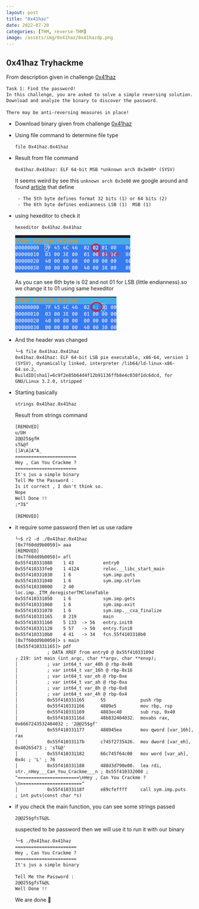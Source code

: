 ```yaml
---
layout: post
title: "0x41haz"
date: 2022-07-20
categories: [THM, reverse-THM]
image: /assets/img/0x41haz/0x41hazdp.png
---
```


## **0x41haz Tryhackme**
From description given in challenge <a href='https://tryhackme.com/room/0x41haz'>0x41haz</a>

  ```
  Task 1: Find the password!
  In this challenge, you are asked to solve a simple reversing solution. Download and analyze the binary to discover the password.

  There may be anti-reversing measures in place!
  ```
- Download binary given from challenge <a href='https://tryhackme.com/room/0x41haz'>0x41haz</a>
- Using file command to determine file type
  ```file
  file 0x41haz.0x41haz
  ```
- Result from file command
  ```
  0x41haz.0x41haz: ELF 64-bit MSB *unknown arch 0x3e00* (SYSV)
  ```
  It seems weird by see this `unknown arch 0x3e00`
   we google around and found <a href='https://pentester.blog/?p=247'>article</a> that define

  ```
   - The 5th byte defines format 32 bits (1) or 64 bits (2)
   - The 6th byte defines endianness LSB (1)  MSB (1)
  ```
- using hexeditor to  check it
  ```
  hexeditor 0x41haz.0x41haz
  ```
    <img src='/assets/img/0x41haz/2022-07-20_09-44.png' alt=''>

  As you can see 6th byte is 02 and not 01 for LSB (little endianness).so we change it to 01 using same hexeditor

    <img src='/assets/img/0x41haz/changed.png' alt=''>

- And the header was changed
  ```file
  └─$ file 0x41haz.0x41haz 
  0x41haz.0x41haz: ELF 64-bit LSB pie executable, x86-64, version 1 (SYSV), dynamically linked, interpreter /lib64/ld-linux-x86-64.so.2,
  BuildID[sha1]=6c9f2e85b64d4f12b91136ffb8e4c038f1dc6dcd, for GNU/Linux 3.2.0, stripped
  ```
- Starting basically
  ```strings
  strings 0x41haz.0x41haz
  ```
  Result from strings command

  ```
  [REMOVED]
  u/UH
  2@@25$gfH
  sT&@f
  []A\A]A^A_
  =======================
  Hey , Can You Crackme ?
  =======================
  It's jus a simple binary 
  Tell Me the Password :
  Is it correct , I don't think so.
  Nope
  Well Done !!
  ;*3$"

  [REMOVED]
  ```
- it require some password then let us use radare
  ```radare
  └─$ r2 -d ./0x41haz.0x41haz 
  [0x7f60dd9b0050]> aaa
  [REMOVED]
  [0x7f60dd9b0050]> afl
  0x55f410331080    1 43           entry0
  0x55f410333fe0    1 4124         reloc.__libc_start_main
  0x55f410331030    1 6            sym.imp.puts
  0x55f410331040    1 6            sym.imp.strlen
  0x55f410330000    2 40           loc.imp._ITM_deregisterTMCloneTable
  0x55f410331050    1 6            sym.imp.gets
  0x55f410331060    1 6            sym.imp.exit
  0x55f410331070    1 6            sym.imp.__cxa_finalize
  0x55f410331165    8 219          main
  0x55f410331160    5 133  -> 56   entry.init0
  0x55f410331120    5 57   -> 50   entry.fini0
  0x55f4103310b0    4 41   -> 34   fcn.55f4103310b0
  [0x7f60dd9b0050]> s main
  [0x55f410331165]> pdf
              ; DATA XREF from entry0 @ 0x55f41033109d
  ┌ 219: int main (int argc, char **argv, char **envp);
  │           ; var int64_t var_40h @ rbp-0x40
  │           ; var int64_t var_16h @ rbp-0x16
  │           ; var int64_t var_eh @ rbp-0xe
  │           ; var int64_t var_ah @ rbp-0xa
  │           ; var int64_t var_8h @ rbp-0x8
  │           ; var int64_t var_4h @ rbp-0x4
  │           0x55f410331165      55             push rbp
  │           0x55f410331166      4889e5         mov rbp, rsp
  │           0x55f410331169      4883ec40       sub rsp, 0x40
  │           0x55f41033116d      48b832404032.  movabs rax, 0x6667243532404032 ; '2@@25$gf'
  │           0x55f410331177      488945ea       mov qword [var_16h], rax
  │           0x55f41033117b      c745f2735426.  mov dword [var_eh], 0x40265473 ; 'sT&@'
  │           0x55f410331182      66c745f64c00   mov word [var_ah], 0x4c ; 'L' ; 76
  │           0x55f410331188      488d3d790e00.  lea rdi, str._nHey___Can_You_Crackme___n ; 0x55f410332008 ; "=======================\nHey , Can You Crackme ?\n======================="
  │           0x55f41033118f      e89cfeffff     call sym.imp.puts       ; int puts(const char *s)

  ```
- if you check the main function, you can see some strings passed
  ```
  2@@25$gfsT&@L
  ```
  suspected to be password then we will use it to run it with our binary

  ```
  └─$ ./0x41haz.0x41haz
  =======================
  Hey , Can You Crackme ?
  =======================
  It's jus a simple binary 

  Tell Me the Password :
  2@@25$gfsT&@L
  Well Done !!

  ```
  We are done 🙂



